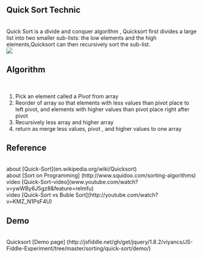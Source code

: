 Quick Sort Technic 
-------------------
<br/>
Quick Sort is a divide and conquer algorithm , Quicksort first divides a large list into two smaller sub-lists: the low elements and the high elements,Quicksort can then recursively sort the sub-list.
<br/>
<img src="http://upload.wikimedia.org/wikipedia/commons/9/9c/Quicksort-example.gif"/>

Algorithm
---------
<br/>
<ol>
   <li> Pick an element called a <i>Pivot</i> from array </li>
   <li> Reorder of array so that elements with less values than pivot place to left pivot, and elements with higher values than pivot place right after pivot </li>
   <li> Recursively less array and higher array
   <li> return as merge less values, pivot , and higher values to one array </li>
</ol>

Reference
---------
<br/>
about [Quick-Sort](en.wikipedia.org/wiki/Quicksort) <br/>
about [Sort on Programming] (http://www.squidoo.com/sorting-algorithms)<br/>
video [Quick-Sort-video](www.youtube.com/watch?v=ywWBy6J5gz8&feature=relmfu)<br/>
video [Quick-Sort vs Buble Sort](http://youtube.com/watch?v=KMZ_N1PsF4U)<br/>

Demo
-----
<br/>
Quicksort [Demo page] (http://jsfiddle.net/gh/get/jquery/1.8.2/viyancs/JS-Fiddle-Experiment/tree/master/sorting/quick-sort/demo/)
